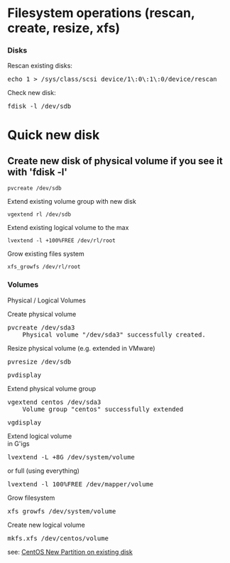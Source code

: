 # Filesystem operations (rescan, create, resize, xfs)
<!-- date: 2020-07-02 00:00:00 -->
<!-- category: centos -->
<!-- tags: logical volume, lvresize, xfs, lvm, physical volume, pvresize, xfs_growfs -->

### Disks</h3>
Rescan existing disks:
<pre>echo 1 > /sys/class/scsi_device/1\:0\:1\:0/device/rescan</pre>
Check new disk:
<pre>fdisk -l /dev/sdb</pre>

# Quick new disk
## Create new disk of physical volume if you see it with 'fdisk -l'

    pvcreate /dev/sdb
 
Extend existing volume group with new disk

    vgextend rl /dev/sdb
 
Extend existing logical volume to the max

    lvextend -l +100%FREE /dev/rl/root
 
Grow existing files system

    xfs_growfs /dev/rl/root




<h3>Volumes</h3>
<p>Physical / Logical Volumes</p>
Create physical volume
<pre>pvcreate /dev/sda3
    Physical volume "/dev/sda3" successfully created.</pre>
Resize physical volume (e.g. extended in VMware)   
<pre>pvresize /dev/sdb</pre>
<pre>pvdisplay</pre>
Extend physical volume group 
<pre>vgextend centos /dev/sda3
    Volume group "centos" successfully extended​</pre>
<pre>vgdisplay</pre>
Extend logical volume<br>
in G'igs
<pre>lvextend -L +8G /dev/system/volume</pre>
or full (using everything)
<pre>lvextend -l 100%FREE /dev/mapper/volume</pre>
Grow filesystem
<pre>xfs_growfs /dev/system/volume</pre>
Create new logical volume
<pre>mkfs.xfs /dev/centos/volume</pre>
see: <a href="centos-new-partition-on-existing-disk.html">CentOS New Partition on existing disk</a>
